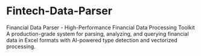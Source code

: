 # Fintech-Data-Parser
Financial Data Parser - High-Performance Financial Data Processing Toolkit A production-grade system for parsing, analyzing, and querying financial data in Excel formats with AI-powered type detection and vectorized processing.

